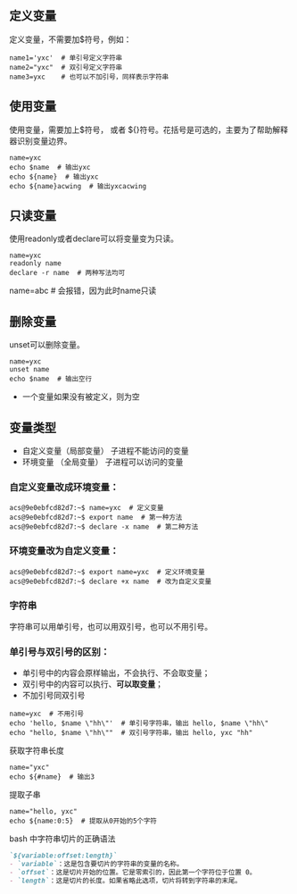 ## 定义变量
定义变量，不需要加$符号，例如：

```shell
name1='yxc'  # 单引号定义字符串
name2="yxc"  # 双引号定义字符串
name3=yxc    # 也可以不加引号，同样表示字符串
```
## 使用变量
使用变量，需要加上$符号， 或者 ${}符号。花括号是可选的，主要为了帮助解释器识别变量边界。

```shell
name=yxc
echo $name  # 输出yxc
echo ${name}  # 输出yxc
echo ${name}acwing  # 输出yxcacwing
```
## 只读变量
使用readonly或者declare可以将变量变为只读。

```shell
name=yxc
readonly name
declare -r name  # 两种写法均可
```

name=abc # 会报错，因为此时name只读
## 删除变量
unset可以删除变量。

```shell
name=yxc
unset name
echo $name  # 输出空行
```
- 一个变量如果没有被定义，则为空
## 变量类型

- 自定义变量（局部变量）
	子进程不能访问的变量
- 环境变量 （全局变量）
	子进程可以访问的变量
### 自定义变量改成环境变量：

```shell
acs@9e0ebfcd82d7:~$ name=yxc  # 定义变量
acs@9e0ebfcd82d7:~$ export name  # 第一种方法
acs@9e0ebfcd82d7:~$ declare -x name  # 第二种方法
```
### 环境变量改为自定义变量：

```shell
acs@9e0ebfcd82d7:~$ export name=yxc  # 定义环境变量
acs@9e0ebfcd82d7:~$ declare +x name  # 改为自定义变量
```
### 字符串
字符串可以用单引号，也可以用双引号，也可以不用引号。

### 单引号与双引号的区别：

- 单引号中的内容会原样输出，不会执行、不会取变量；
- 双引号中的内容可以执行、**可以取变量**；
- 不加引号同双引号
```shell
name=yxc  # 不用引号
echo 'hello, $name \"hh\"'  # 单引号字符串，输出 hello, $name \"hh\"
echo "hello, $name \"hh\""  # 双引号字符串，输出 hello, yxc "hh"
```

获取字符串长度

```shell
name="yxc"
echo ${#name}  # 输出3
```
提取子串

```shell
name="hello, yxc"
echo ${name:0:5}  # 提取从0开始的5个字符
```

bash 中字符串切片的正确语法
```markdown
`${variable:offset:length}`
- `variable`：这是包含要切片的字符串的变量的名称。
- `offset`：这是切片开始的位置。它是零索引的，因此第一个字符位于位置 0。
- `length`：这是切片的长度。如果省略此选项，切片将转到字符串的末尾。
```